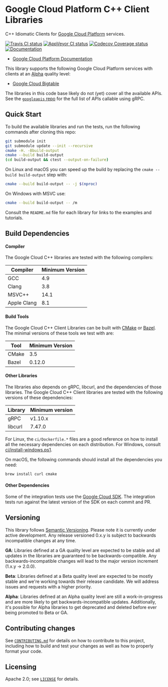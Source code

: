 # Google Cloud Platform C++ Client Libraries

C++ Idiomatic Clients for [Google Cloud Platform][cloud-platform] services.

[![Travis CI status][travis-shield]][travis-link]
[![AppVeyor CI status][appveyor-shield]][appveyor-link]
[![Codecov Coverage status][codecov-shield]][codecov-link]
[![Documentation][doxygen-shield]][doxygen-link]

- [Google Cloud Platform Documentation][cloud-platform-docs]

[travis-shield]: https://travis-ci.org/GoogleCloudPlatform/google-cloud-cpp.svg?branch=master
[travis-link]: https://travis-ci.org/GoogleCloudPlatform/google-cloud-cpp/builds
[appveyor-shield]: https://ci.appveyor.com/api/projects/status/d6srbtprnie4ufrx/branch/master?svg=true
[appveyor-link]: https://ci.appveyor.com/project/coryan/google-cloud-cpp/branch/master
[codecov-shield]: https://codecov.io/gh/GoogleCloudPlatform/google-cloud-cpp/branch/master/graph/badge.svg
[codecov-link]: https://codecov.io/gh/GoogleCloudPlatform/google-cloud-cpp
[doxygen-shield]: https://img.shields.io/badge/documentation-master-brightgreen.svg
[doxygen-link]: http://GoogleCloudPlatform.github.io/google-cloud-cpp/
[cloud-platform]: https://cloud.google.com/
[cloud-platform-docs]: https://cloud.google.com/docs/

This library supports the following Google Cloud Platform services with clients
at an [Alpha](#versioning) quality level:

- [Google Cloud Bigtable](bigtable)

The libraries in this code base likely do not (yet) cover all the available
APIs. See the [`googleapis` repo](https://github.com/googleapis/googleapis)
for the full list of APIs callable using gRPC.

## Quick Start

To build the available libraries and run the tests, run the following commands
after cloning this repo:

```bash
git submodule init
git submodule update --init --recursive
cmake -H. -Bbuild-output
cmake --build build-output
(cd build-output && ctest --output-on-failure)
```

On Linux and macOS you can speed up the build by replacing the
`cmake --build build-output` step with:

```bash
cmake --build build-output -- -j $(nproc)
```

On Windows with MSVC use:

```bash
cmake --build build-output -- /m
```

Consult the `README.md` file for each library for links to the examples and
tutorials.

## Build Dependencies

#### Compiler

The Google Cloud C++ libraries are tested with the following compilers:

| Compiler    | Minimum Version |
| ----------- | --------------- |
| GCC         | 4.9 |
| Clang       | 3.8 |
| MSVC++      | 14.1 |
| Apple Clang | 8.1 |

#### Build Tools

The Google Cloud C++ Client Libraries can be built with
[CMake](https://cmake.org) or [Bazel](https://bazel.io).  The minimal versions
of these tools we test with are:

| Tool       | Minimum Version |
| ---------- | --------------- |
| CMake      | 3.5 |
| Bazel      | 0.12.0 |

#### Other Libraries

The libraries also depends on gRPC, libcurl, and the dependencies of those
libraries. The Google Cloud C++ Client libraries are tested with the following
versions of these dependencies:

| Library | Minimum version |
| ------- | --------------- |
| gRPC    | v1.10.x |
| libcurl | 7.47.0  |

For Linux, the `ci/Dockerfile.*` files are a good reference on how to install
all the necessary dependencies on each distribution. For Windows,
consult [ci/install-windows.ps1](ci/install-windows.ps1).

On macOS, the following commands should install all the dependencies you need:

```bash
brew install curl cmake
```

#### Other Dependencies

Some of the integration tests use the
[Google Cloud SDK](https://cloud.google.com/sdk/). The integration tests run
against the latest version of the SDK on each commit and PR.

## Versioning

This library follows [Semantic Versioning](http://semver.org/). Please note it
is currently under active development. Any release versioned 0.x.y is subject to
backwards incompatible changes at any time.

**GA**: Libraries defined at a GA quality level are expected to be stable and
all updates in the libraries are guaranteed to be backwards-compatible. Any
backwards-incompatible changes will lead to the major version increment
(1.x.y -> 2.0.0).

**Beta**: Libraries defined at a Beta quality level are expected to be mostly
stable and we're working towards their release candidate. We will address issues
and requests with a higher priority.

**Alpha**: Libraries defined at an Alpha quality level are still a
work-in-progress and are more likely to get backwards-incompatible updates.
Additionally, it's possible for Alpha libraries to get deprecated and deleted
before ever being promoted to Beta or GA.

## Contributing changes

See [`CONTRIBUTING.md`](CONTRIBUTING.md) for details on how to contribute to
this project, including how to build and test your changes as well as how to
properly format your code.

## Licensing

Apache 2.0; see [`LICENSE`](LICENSE) for details.
